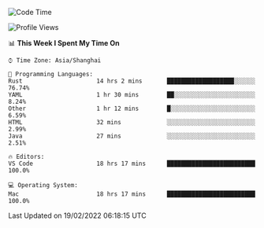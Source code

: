 <!--START_SECTION:waka-->
![Code Time](http://img.shields.io/badge/Code%20Time-1%2C007%20hrs%203%20mins-blue)

![Profile Views](http://img.shields.io/badge/Profile%20Views-31-blue)

📊 **This Week I Spent My Time On** 

```text
⌚︎ Time Zone: Asia/Shanghai

💬 Programming Languages: 
Rust                     14 hrs 2 mins       ███████████████████░░░░░░   76.74% 
YAML                     1 hr 30 mins        ██░░░░░░░░░░░░░░░░░░░░░░░   8.24% 
Other                    1 hr 12 mins        █░░░░░░░░░░░░░░░░░░░░░░░░   6.59% 
HTML                     32 mins             ░░░░░░░░░░░░░░░░░░░░░░░░░   2.99% 
Java                     27 mins             ░░░░░░░░░░░░░░░░░░░░░░░░░   2.51%

🔥 Editors: 
VS Code                  18 hrs 17 mins      █████████████████████████   100.0%

💻 Operating System: 
Mac                      18 hrs 17 mins      █████████████████████████   100.0%

```


 Last Updated on 19/02/2022 06:18:15 UTC
<!--END_SECTION:waka-->
